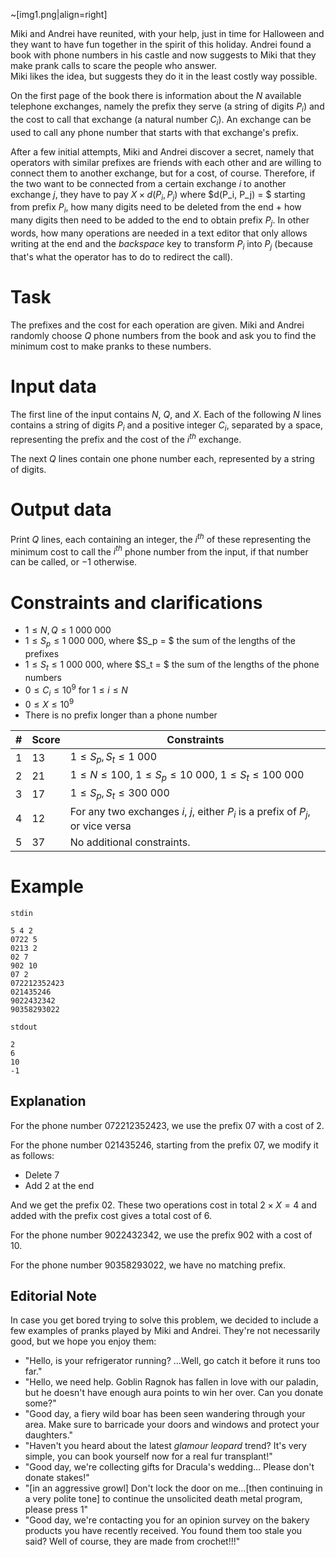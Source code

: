 
~[img1.png|align=right]

Miki and Andrei have reunited, with your help, just in time for Halloween and they want to have fun together in the spirit of this holiday. Andrei found a book with phone numbers in his castle and now suggests to Miki that they make prank calls to scare the people who answer.  
Miki likes the idea, but suggests they do it in the least costly way possible.

On the first page of the book there is information about the $N$ available telephone exchanges, namely the prefix they serve (a string of digits $P_i$) and the cost to call that exchange (a natural number $C_i$). An exchange can be used to call any phone number that starts with that exchange's prefix.

After a few initial attempts, Miki and Andrei discover a secret, namely that operators with similar prefixes are friends with each other and are willing to connect them to another exchange, but for a cost, of course. Therefore, if the two want to be connected from a certain exchange $i$ to another exchange $j$, they have to pay $X \times d(P_i, P_j)$ where $d(P_i, P_j) = $ starting from prefix $P_i$, how many digits need to be deleted from the end $+$ how many digits then need to be added to the end to obtain prefix $P_j$. In other words, how many operations are needed in a text editor that only allows writing at the end and the *backspace* key to transform $P_i$ into $P_j$ (because that's what the operator has to do to redirect the call).

# Task

The prefixes and the cost for each operation are given. Miki and Andrei randomly choose $Q$ phone numbers from the book and ask you to find the minimum cost to make pranks to these numbers.

# Input data

The first line of the input contains $N$, $Q$, and $X$. Each of the following $N$ lines contains a string of digits $P_i$ and a positive integer $C_i$, separated by a space, representing the prefix and the cost of the $i^{th}$ exchange.

The next $Q$ lines contain one phone number each, represented by a string of digits.

# Output data

Print $Q$ lines, each containing an integer, the $i^{th}$ of these representing the minimum cost to call the $i^{th}$ phone number from the input, if that number can be called, or $-1$ otherwise.

# Constraints and clarifications

- $1 \leq N, Q \leq 1\ 000\ 000$
- $1 \leq S_p \leq 1\ 000\ 000$, where $S_p = $ the sum of the lengths of the prefixes
- $1 \leq S_t \leq 1\ 000\ 000$, where $S_t = $ the sum of the lengths of the phone numbers
- $0 \leq C_i \leq 10^9$ for $1 \leq i \leq N$
- $0 \leq X \leq 10^9$
- There is no prefix longer than a phone number

|#| Score | Constraints                                                |
|-|-------|-----------------------------------------------------------|
|1| 13    | $1 \leq S_p, S_t \leq 1\ 000$                             |
|2| 21    | $1 \leq N \leq 100$, $1 \leq S_p \leq 10\ 000$, $1 \leq S_t \leq 100\ 000$ |
|3| 17    | $1 \leq S_p, S_t \leq 300\ 000$                           |
|4| 12    | For any two exchanges $i$, $j$, either $P_i$ is a prefix of $P_j$, or vice versa |
|5| 37    | No additional constraints.                                 |

# Example

`stdin`
```
5 4 2
0722 5
0213 2
02 7
902 10
07 2
072212352423
021435246
9022432342
90358293022
```

`stdout`
```
2
6
10
-1
```

## Explanation

For the phone number $072212352423$, we use the prefix $07$ with a cost of $2$.

For the phone number $021435246$, starting from the prefix $07$, we modify it as follows:
- Delete $7$
- Add $2$ at the end  

And we get the prefix $02$. These two operations cost in total $2 \times X = 4$ and added with the prefix cost gives a total cost of $6$.

For the phone number $9022432342$, we use the prefix $902$ with a cost of $10$.

For the phone number $90358293022$, we have no matching prefix.

## Editorial Note

In case you get bored trying to solve this problem, we decided to include a few examples of pranks played by Miki and Andrei. They're not necessarily good, but we hope you enjoy them:

- "Hello, is your refrigerator running? ...Well, go catch it before it runs too far."
- "Hello, we need help. Goblin Ragnok has fallen in love with our paladin, but he doesn't have enough aura points to win her over. Can you donate some?"
- "Good day, a fiery wild boar has been seen wandering through your area. Make sure to barricade your doors and windows and protect your daughters."
- "Haven't you heard about the latest *glamour leopard* trend? It's very simple, you can book yourself now for a real fur transplant!"
- "Good day, we're collecting gifts for Dracula's wedding... Please don't donate stakes!"
- "[in an aggressive growl] Don't lock the door on me...[then continuing in a very polite tone] to continue the unsolicited death metal program, please press 1"
- "Good day, we're contacting you for an opinion survey on the bakery products you have recently received. You found them too stale you said? Well of course, they are made from crochet!!!"

